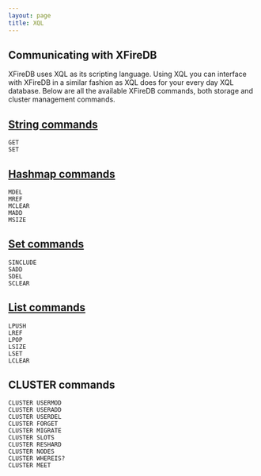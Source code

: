 ```yaml
---
layout: page
title: XQL
---
```


## Communicating with XFireDB

XFireDB uses XQL as its scripting language. Using XQL you can interface with XFireDB in a similar
fashion as XQL does for your every day XQL database. Below are all the available XFireDB commands,
both storage and cluster management commands.

## [String commands](/string/)

	GET
	SET

## [Hashmap commands](/hmap/)

	MDEL
	MREF
	MCLEAR
	MADD
	MSIZE

## [Set commands](/set/)

	SINCLUDE
	SADD
	SDEL
	SCLEAR

## [List commands](/list/)

	LPUSH
	LREF
	LPOP
	LSIZE
	LSET
	LCLEAR

## CLUSTER commands

	CLUSTER USERMOD
	CLUSTER USERADD
	CLUSTER USERDEL
	CLUSTER FORGET
	CLUSTER MIGRATE
	CLUSTER SLOTS
	CLUSTER RESHARD
	CLUSTER NODES
	CLUSTER WHEREIS?
	CLUSTER MEET

